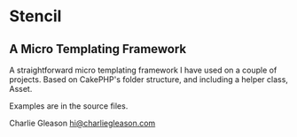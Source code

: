 Stencil
=======
A Micro Templating Framework
----------------------------

A straightforward micro templating framework I have used on a couple of projects. Based on CakePHP's folder structure, and including a helper class, Asset.

Examples are in the source files.

Charlie Gleason
<hi@charliegleason.com>